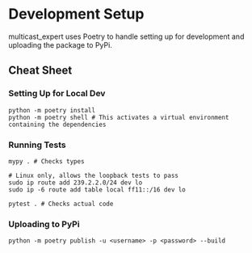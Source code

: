 # Development Setup

multicast_expert uses Poetry to handle setting up for development and uploading the package to PyPi.

## Cheat Sheet

### Setting Up for Local Dev
```
python -m poetry install
python -m poetry shell # This activates a virtual environment containing the dependencies
```

### Running Tests
```
mypy . # Checks types

# Linux only, allows the loopback tests to pass
sudo ip route add 239.2.2.0/24 dev lo
sudo ip -6 route add table local ff11::/16 dev lo

pytest . # Checks actual code
```

### Uploading to PyPi
```
python -m poetry publish -u <username> -p <password> --build
```